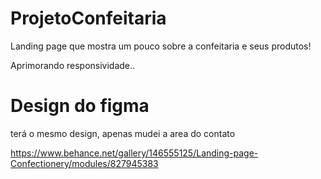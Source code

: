 # ProjetoConfeitaria

Landing page que mostra um pouco sobre a confeitaria e seus produtos!


Aprimorando responsividade..

# Design do figma

terá o mesmo design, apenas mudei a area do contato

https://www.behance.net/gallery/146555125/Landing-page-Confectionery/modules/827945383

